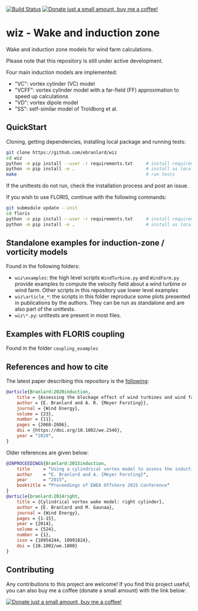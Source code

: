 [![Build Status](https://travis-ci.com/ebranlard/wiz.svg?branch=master)](https://travis-ci.com/ebranlard/wiz)
<a href="https://www.buymeacoffee.com/hTpOQGl" rel="nofollow"><img alt="Donate just a small amount, buy me a coffee!" src="https://warehouse-camo.cmh1.psfhosted.org/1c939ba1227996b87bb03cf029c14821eab9ad91/68747470733a2f2f696d672e736869656c64732e696f2f62616467652f446f6e6174652d4275792532306d6525323061253230636f666665652d79656c6c6f77677265656e2e737667"></a>

# wiz - Wake and induction zone

Wake and induction zone models for wind farm calculations. 

Please note that this repository is still under active development. 

Four main induction models are implemented:
  - "VC": vortex cylinder (VC) model 
  - "VCFF": vortex cylinder model with a far-field (FF) approximation to speed up calculations
  - "VD": vortex dipole model
  - "SS": self-similar model of Troldborg et al.


## QuickStart
Cloning, getting dependencies, installing local package and running tests:
```bash
git clone https://github.com/ebranlard/wiz
cd wiz
python -m pip install --user -r requirements.txt     # install requirements
python -m pip install -e .                           # install as local package
make                                                 # run tests 
```
If the unittests do not run, check the installation process and post an issue. 

If you wish to use FLORIS, continue with the following commands:
```bash
git submodule update --init
cd floris
python -m pip install --user -r requirements.txt     # install requirements
python -m pip install -e .                           # install as local package
```

## Standalone examples for induction-zone / vorticity models
Found in the following folders:
  - `wiz\examples`: the high level scripts `WindTurbine.py` and `WindFarm.py` provide examples to compute the velocity field about a wind turbine or wind farm. Other scripts in this repository use lower level examples
  - `wiz\article_*`: the scripts in this folder reproduce some plots presented in publications by the authors. They can be run as standalone and are also part of the unittests.
  - `wiz\*.py`: unittests are present in most files.

## Examples with FLORIS coupling
Found in the folder `coupling_examples`


## References and how to cite
The latest paper describing this repository is the 
[following](https://onlinelibrary.wiley.com/doi/full/10.1002/we.2546):
```bibtex
@article{Branlard:2020induction,
    title = {Assessing the blockage effect of wind turbines and wind farms using an analytical vortex model},
    author = {E. Branlard and A. R. {Meyer Forsting}},
    journal = {Wind Energy},
    volume = {23},
    number = {11},
    pages = {2068-2086},
    doi = {https://doi.org/10.1002/we.2546},
    year = "2020",
}
```
Older references are given below:
```bibtex
@INPROCEEDINGS{Branlard:2015induction,
    title     = "Using a cylindrical vortex model to assess the induction zone infront of aligned and yawed rotors",
    author    = "E. Branlard and A. {Meyer Forsting}",
    year      = "2015",
    booktitle = "Proceedings of EWEA Offshore 2015 Conference"
}
@article{branlard:2014right,
    title = {Cylindrical vortex wake model: right cylinder},
    author = {E. Branlard and M. Gaunaa},
    journal = {Wind Energy},
    pages = {1-15},
    year = {2014},
    volume = {524},
    number = {1},
    issn = {10954244, 10991824},
    doi = {10.1002/we.1800}
}
```

## Contributing
Any contributions to this project are welcome! If you find this project useful, you can also buy me a coffee (donate a small amount) with the link below:


<a href="https://www.buymeacoffee.com/hTpOQGl" rel="nofollow"><img alt="Donate just a small amount, buy me a coffee!" src="https://warehouse-camo.cmh1.psfhosted.org/1c939ba1227996b87bb03cf029c14821eab9ad91/68747470733a2f2f696d672e736869656c64732e696f2f62616467652f446f6e6174652d4275792532306d6525323061253230636f666665652d79656c6c6f77677265656e2e737667"></a>
